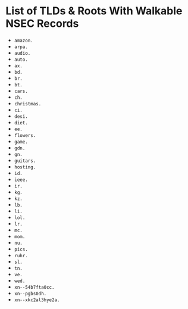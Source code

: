 # List of TLDs & Roots With Walkable NSEC Records

* `amazon.`
* `arpa.`
* `audio.`
* `auto.`
* `ax.`
* `bd.`
* `br.`
* `bt.`
* `cars.`
* `ch.`
* `christmas.`
* `ci.`
* `desi.`
* `diet.`
* `ee.`
* `flowers.`
* `game.`
* `gdn.`
* `gn.`
* `guitars.`
* `hosting.`
* `id.`
* `ieee.`
* `ir.`
* `kg.`
* `kz.`
* `lb.`
* `li.`
* `lol.`
* `lr.`
* `mc.`
* `mom.`
* `nu.`
* `pics.`
* `ruhr.`
* `sl.`
* `tn.`
* `ve.`
* `wed.`
* `xn--54b7fta0cc.`
* `xn--pgbs0dh.`
* `xn--xkc2al3hye2a.`
